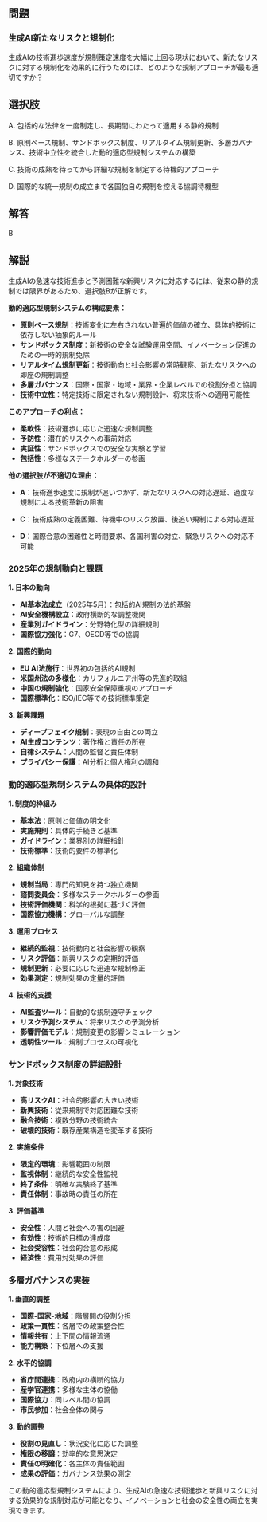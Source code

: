 ## 問題
### 生成AI新たなリスクと規制化
生成AIの技術進歩速度が規制策定速度を大幅に上回る現状において、新たなリスクに対する規制化を効果的に行うためには、どのような規制アプローチが最も適切ですか？

## 選択肢
A. 包括的な法律を一度制定し、長期間にわたって適用する静的規制

B. 原則ベース規制、サンドボックス制度、リアルタイム規制更新、多層ガバナンス、技術中立性を統合した動的適応型規制システムの構築

C. 技術の成熟を待ってから詳細な規制を制定する待機的アプローチ

D. 国際的な統一規制の成立まで各国独自の規制を控える協調待機型

## 解答
B

## 解説
生成AIの急速な技術進歩と予測困難な新興リスクに対応するには、従来の静的規制では限界があるため、選択肢Bが正解です。

**動的適応型規制システムの構成要素：**

- **原則ベース規制**：技術変化に左右されない普遍的価値の確立、具体的技術に依存しない抽象的ルール
- **サンドボックス制度**：新技術の安全な試験運用空間、イノベーション促進のための一時的規制免除
- **リアルタイム規制更新**：技術動向と社会影響の常時観察、新たなリスクへの即座の規制調整
- **多層ガバナンス**：国際・国家・地域・業界・企業レベルでの役割分担と協調
- **技術中立性**：特定技術に限定されない規制設計、将来技術への適用可能性

**このアプローチの利点：**

- **柔軟性**：技術進歩に応じた迅速な規制調整
- **予防性**：潜在的リスクへの事前対応
- **実証性**：サンドボックスでの安全な実験と学習
- **包括性**：多様なステークホルダーの参画

**他の選択肢が不適切な理由：**

- **A**：技術進歩速度に規制が追いつかず、新たなリスクへの対応遅延、過度な規制による技術革新の阻害

- **C**：技術成熟の定義困難、待機中のリスク放置、後追い規制による対応遅延

- **D**：国際合意の困難性と時間要求、各国利害の対立、緊急リスクへの対応不可能

### 2025年の規制動向と課題

**1. 日本の動向**
- **AI基本法成立**（2025年5月）：包括的AI規制の法的基盤
- **AI安全機構設立**：政府横断的な調整機関
- **産業別ガイドライン**：分野特化型の詳細規則
- **国際協力強化**：G7、OECD等での協調

**2. 国際的動向**
- **EU AI法施行**：世界初の包括的AI規制
- **米国州法の多様化**：カリフォルニア州等の先進的取組
- **中国の規制強化**：国家安全保障重視のアプローチ
- **国際標準化**：ISO/IEC等での技術標準策定

**3. 新興課題**
- **ディープフェイク規制**：表現の自由との両立
- **AI生成コンテンツ**：著作権と責任の所在
- **自律システム**：人間の監督と責任体制
- **プライバシー保護**：AI分析と個人権利の調和

### 動的適応型規制システムの具体的設計

**1. 制度的枠組み**
- **基本法**：原則と価値の明文化
- **実施規則**：具体的手続きと基準
- **ガイドライン**：業界別の詳細指針
- **技術標準**：技術的要件の標準化

**2. 組織体制**
- **規制当局**：専門的知見を持つ独立機関
- **諮問委員会**：多様なステークホルダーの参画
- **技術評価機関**：科学的根拠に基づく評価
- **国際協力機構**：グローバルな調整

**3. 運用プロセス**
- **継続的監視**：技術動向と社会影響の観察
- **リスク評価**：新興リスクの定期的評価
- **規制更新**：必要に応じた迅速な規制修正
- **効果測定**：規制効果の定量的評価

**4. 技術的支援**
- **AI監査ツール**：自動的な規制遵守チェック
- **リスク予測システム**：将来リスクの予測分析
- **影響評価モデル**：規制変更の影響シミュレーション
- **透明性ツール**：規制プロセスの可視化

### サンドボックス制度の詳細設計

**1. 対象技術**
- **高リスクAI**：社会的影響の大きい技術
- **新興技術**：従来規制で対応困難な技術
- **融合技術**：複数分野の技術統合
- **破壊的技術**：既存産業構造を変革する技術

**2. 実施条件**
- **限定的環境**：影響範囲の制限
- **監視体制**：継続的な安全性監視
- **終了条件**：明確な実験終了基準
- **責任体制**：事故時の責任の所在

**3. 評価基準**
- **安全性**：人間と社会への害の回避
- **有効性**：技術的目標の達成度
- **社会受容性**：社会的合意の形成
- **経済性**：費用対効果の評価

### 多層ガバナンスの実装

**1. 垂直的調整**
- **国際-国家-地域**：階層間の役割分担
- **政策一貫性**：各層での政策整合性
- **情報共有**：上下間の情報流通
- **能力構築**：下位層への支援

**2. 水平的協調**
- **省庁間連携**：政府内の横断的協力
- **産学官連携**：多様な主体の協働
- **国際協力**：同レベル間の協調
- **市民参加**：社会全体の関与

**3. 動的調整**
- **役割の見直し**：状況変化に応じた調整
- **権限の移譲**：効率的な意思決定
- **責任の明確化**：各主体の責任範囲
- **成果の評価**：ガバナンス効果の測定

この動的適応型規制システムにより、生成AIの急速な技術進歩と新興リスクに対する効果的な規制対応が可能となり、イノベーションと社会の安全性の両立を実現できます。 
